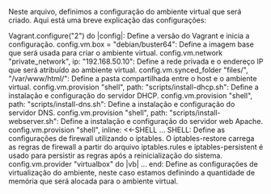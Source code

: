 Neste arquivo, definimos a configuração do ambiente virtual que será criado. Aqui está uma breve explicação das configurações:

Vagrant.configure("2") do |config|: Define a versão do Vagrant e inicia a configuração.
config.vm.box = "debian/buster64": Define a imagem base que será usada para criar o ambiente virtual.
config.vm.network "private_network", ip: "192.168.50.10": Define a rede privada e o endereço IP que será atribuído ao ambiente virtual.
config.vm.synced_folder "files/", "/var/www/html/": Define a pasta compartilhada entre o host e o ambiente virtual.
config.vm.provision "shell", path: "scripts/install-dhcp.sh": Define a instalação e configuração do servidor DHCP.
config.vm.provision "shell", path: "scripts/install-dns.sh": Define a instalação e configuração do servidor DNS.
config.vm.provision "shell", path: "scripts/install-webserver.sh": Define a instalação e configuração do servidor web Apache.
config.vm.provision "shell", inline: <<-SHELL ... SHELL: Define as configurações de firewall utilizando o iptables. O iptables-restore carrega as regras de firewall a partir do arquivo iptables.rules e iptables-persistent é usado para persistir as regras após a reinicialização do sistema.
config.vm.provider "virtualbox" do |vb| ... end: Define as configurações de virtualização do ambiente, neste caso estamos definindo a quantidade de memória que será alocada para o ambiente virtual.